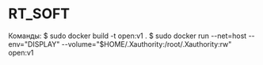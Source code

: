 # RT_SOFT
Команды:
$ sudo docker build -t open:v1 .
$ sudo docker run --net=host --env="DISPLAY" --volume="$HOME/.Xauthority:/root/.Xauthority:rw" open:v1
